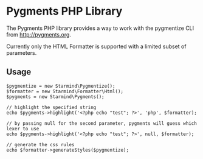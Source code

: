 Pygments PHP Library
====================

The Pygments PHP library provides a way to work with the pygmentize CLI from http://pygments.org.

Currently only the HTML Formatter is supported with a limited subset of parameters.

Usage
-----

    $pygmentize = new Starmind\Pygmentize();  
    $formatter = new Starmind\Formatter\Html();  
    $pygments = new Starmind\Pygments();
    
    // highlight the specified string
    echo $pygments->highlight('<?php echo "test"; ?>', 'php', $formatter);
    
    // by passing null for the second parameter, pygments will guess which lexer to use
    echo $pygments->highlight('<?php echo "test"; ?>', null, $formatter);
    
    // generate the css rules
    echo $formatter->generateStyles($pygmentize);
